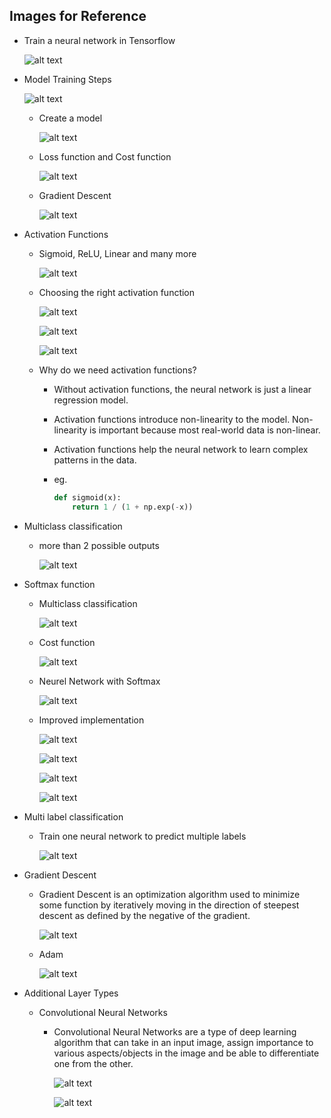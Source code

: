 ## Images for Reference

- Train a neural network in Tensorflow

    ![alt text](image.png)

- Model Training Steps

    ![alt text](image-1.png)

    - Create a model
     
        ![alt text](image-2.png)

    - Loss function and Cost function

        ![alt text](image-3.png)

    - Gradient Descent

        ![alt text](image-4.png)

- Activation Functions

    - Sigmoid, ReLU, Linear and many more

        ![alt text](image-5.png)

    
    - Choosing the right activation function

        ![alt text](image-6.png)

        ![alt text](image-7.png)

        ![alt text](image-8.png)
    
    - Why do we need activation functions?

        - Without activation functions, the neural network is just a linear regression model.

        - Activation functions introduce non-linearity to the model. Non-linearity is important because most real-world data is non-linear.

        - Activation functions help the neural network to learn complex patterns in the data.

        - eg.

            ```python
            def sigmoid(x):
                return 1 / (1 + np.exp(-x))
            ```

- Multiclass classification

    - more than 2 possible outputs

        ![alt text](image-9.png)


- Softmax function

    - Multiclass classification

        ![alt text](image-10.png)

    - Cost function

        ![alt text](image-11.png)

    - Neurel Network with Softmax

        ![alt text](image-12.png)

    - Improved implementation

        ![alt text](image-13.png)

        ![alt text](image-15.png)

        ![alt text](image-14.png)

        ![alt text](image-16.png)

- Multi label classification

    - Train one neural network to predict multiple labels

        ![alt text](image-17.png)

- Gradient Descent

    - Gradient Descent is an optimization algorithm used to minimize some function by iteratively moving in the direction of steepest descent as defined by the negative of the gradient.

        ![alt text](image-18.png)

    - Adam

        ![alt text](image-19.png)

- Additional Layer Types

    - Convolutional Neural Networks

        - Convolutional Neural Networks are a type of deep learning algorithm that can take in an input image, assign importance to various aspects/objects in the image and be able to differentiate one from the other.

            ![alt text](image-20.png)

            ![alt text](image-21.png)